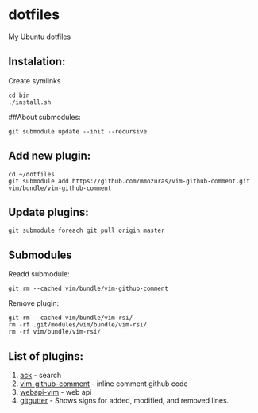 dotfiles
========

My Ubuntu dotfiles

## Instalation:
Create symlinks
```
cd bin
./install.sh
```

##About submodules:
```
git submodule update --init --recursive
```

## Add new plugin:

```
cd ~/dotfiles
git submodule add https://github.com/mmozuras/vim-github-comment.git vim/bundle/vim-github-comment
```

## Update plugins:
```
git submodule foreach git pull origin master
```

## Submodules
Readd submodule:
```
git rm --cached vim/bundle/vim-github-comment
```

Remove plugin:
```
git rm --cached vim/bundle/vim-rsi/
rm -rf .git/modules/vim/bundle/vim-rsi/
rm -rf vim/bundle/vim-rsi/
```

## List of plugins:
1. [ack](https://github.com/mileszs/ack.vim) - search
1. [vim-github-comment](https://github.com/mmozuras/vim-github-comment) - inline comment github code
1. [webapi-vim](https://github.com/mattn/webapi-vim) - web api
1. [gitgutter](https://github.com/airblade/vim-gitgutter.git) - Shows signs for added, modified, and removed lines.

